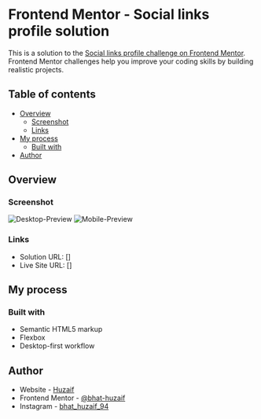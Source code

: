 # Frontend Mentor - Social links profile solution
This is a solution to the [Social links profile challenge on Frontend Mentor](https://www.frontendmentor.io/challenges/social-links-profile-UG32l9m6dQ). Frontend Mentor challenges help you improve your coding skills by building realistic projects. 

## Table of contents
- [Overview](#overview)
  - [Screenshot](#screenshot)
  - [Links](#links)
- [My process](#my-process)
  - [Built with](#built-with)
- [Author](#author)


## Overview
### Screenshot
![Desktop-Preview](/Screenshots/Desktop-Preview.png)
![Mobile-Preview](/Screenshots/Mobile-Preview.png)

### Links
- Solution URL: []
- Live Site URL: []


## My process
### Built with
- Semantic HTML5 markup
- Flexbox
- Desktop-first workflow


## Author
- Website - [Huzaif](https://www.your-site.com)
- Frontend Mentor - [@bhat-huzaif](https://www.frontendmentor.io/profile/bhat-huzaif)
- Instagram - [bhat_huzaif_94](https://www.twitter.com/bhat_huzaif_94)
